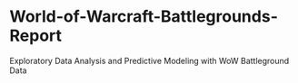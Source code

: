 # World-of-Warcraft-Battlegrounds-Report
Exploratory Data Analysis and Predictive Modeling with WoW Battleground Data
